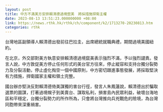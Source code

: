 ```yaml
---
layout: post
title: 中方不滿美方安排賴清德過境竄美　將採措施捍衛主權
date: 2023-08-13 13:51:23.000000000 +08:00
link: https://news.rthk.hk/rthk/ch/component/k2/1713270-20230813.htm
categories: rthk
---
```


台灣地區副領導人賴清德出發前往巴拉圭，出席總統就職典禮，期間過境美國紐約。

在北京，外交部對美方執意安排賴清德過境竄美表示強烈不滿，予以強烈譴責。發言人說，中方敦促美方停止任何形式的美台官方往來，停止縱容和支持台獨分裂勢力及分裂活動，停止虛化掏空一個中國原則，中方密切跟進事態發展，將採取堅決有力措施，捍衛國家主權和領土完整。

國台辦亦堅決反對賴清德倚美謀獨的害台行徑，發言人朱鳳蓮說，賴清德出於騙取選票的圖謀，打著過境幌子到美賣台、謀取私利，損害島內民眾利益，破壞台海地區和平穩定，台獨分裂勢力的所作所為，只會將台灣推向兵兇戰危的險境，為台灣同胞帶來深重禍害。
